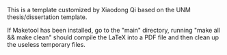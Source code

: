 This is a template customized by Xiaodong Qi based on the UNM thesis/dissertation template.

If Maketool has been installed, go to the "main" directory, running "make all && make clean" should compile the LaTeX into a PDF file and then clean up the useless temporary files.